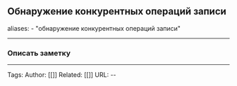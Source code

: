 ## Обнаружение конкурентных операций записи
aliases: 
	- "обнаружение конкурентных операций записи"

---

### Описать заметку 

---
Tags:
Author: [[]]
Related: [[]]
URL: -- 